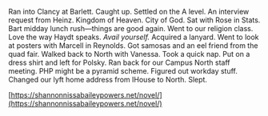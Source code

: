 Ran into Clancy at Barlett. Caught up. Settled on the A level. An interview request from Heinz. Kingdom of Heaven. City of God. Sat with Rose in Stats. Bart midday lunch rush—things are good again. Went to our religion class. Love the way Haydt speaks. *Avail yourself.* Acquired a lanyard. Went to look at posters with Marcell in Reynolds. Got samosas and an eel friend from the quad fair. Walked back to North with Vanessa. Took a quick nap. Put on a dress shirt and left for Polsky. Ran back for our Campus North staff meeting. PHP might be a pyramid scheme. Figured out workday stuff. Changed our lyft home address from IHouse to North. Slept.

[https://shannonnissabaileypowers.net/novel/](https://shannonnissabaileypowers.net/novel/)
